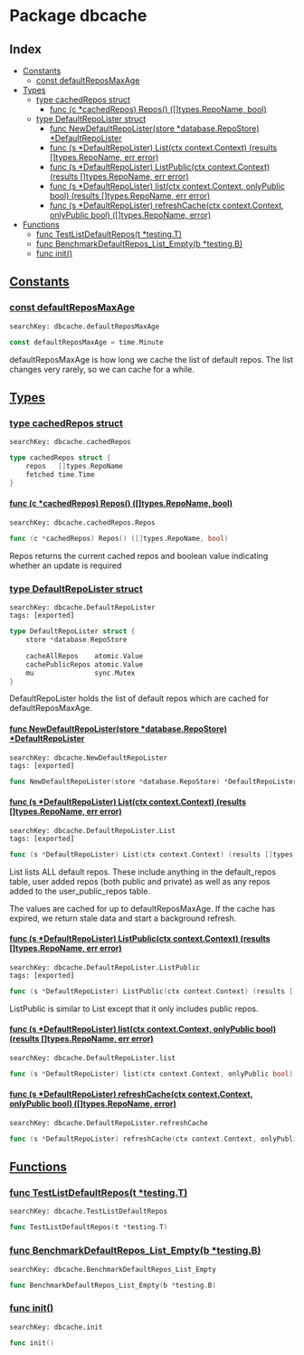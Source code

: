 # Package dbcache

## Index

* [Constants](#const)
    * [const defaultReposMaxAge](#defaultReposMaxAge)
* [Types](#type)
    * [type cachedRepos struct](#cachedRepos)
        * [func (c *cachedRepos) Repos() ([]types.RepoName, bool)](#cachedRepos.Repos)
    * [type DefaultRepoLister struct](#DefaultRepoLister)
        * [func NewDefaultRepoLister(store *database.RepoStore) *DefaultRepoLister](#NewDefaultRepoLister)
        * [func (s *DefaultRepoLister) List(ctx context.Context) (results []types.RepoName, err error)](#DefaultRepoLister.List)
        * [func (s *DefaultRepoLister) ListPublic(ctx context.Context) (results []types.RepoName, err error)](#DefaultRepoLister.ListPublic)
        * [func (s *DefaultRepoLister) list(ctx context.Context, onlyPublic bool) (results []types.RepoName, err error)](#DefaultRepoLister.list)
        * [func (s *DefaultRepoLister) refreshCache(ctx context.Context, onlyPublic bool) ([]types.RepoName, error)](#DefaultRepoLister.refreshCache)
* [Functions](#func)
    * [func TestListDefaultRepos(t *testing.T)](#TestListDefaultRepos)
    * [func BenchmarkDefaultRepos_List_Empty(b *testing.B)](#BenchmarkDefaultRepos_List_Empty)
    * [func init()](#init)


## <a id="const" href="#const">Constants</a>

### <a id="defaultReposMaxAge" href="#defaultReposMaxAge">const defaultReposMaxAge</a>

```
searchKey: dbcache.defaultReposMaxAge
```

```Go
const defaultReposMaxAge = time.Minute
```

defaultReposMaxAge is how long we cache the list of default repos. The list changes very rarely, so we can cache for a while. 

## <a id="type" href="#type">Types</a>

### <a id="cachedRepos" href="#cachedRepos">type cachedRepos struct</a>

```
searchKey: dbcache.cachedRepos
```

```Go
type cachedRepos struct {
	repos   []types.RepoName
	fetched time.Time
}
```

#### <a id="cachedRepos.Repos" href="#cachedRepos.Repos">func (c *cachedRepos) Repos() ([]types.RepoName, bool)</a>

```
searchKey: dbcache.cachedRepos.Repos
```

```Go
func (c *cachedRepos) Repos() ([]types.RepoName, bool)
```

Repos returns the current cached repos and boolean value indicating whether an update is required 

### <a id="DefaultRepoLister" href="#DefaultRepoLister">type DefaultRepoLister struct</a>

```
searchKey: dbcache.DefaultRepoLister
tags: [exported]
```

```Go
type DefaultRepoLister struct {
	store *database.RepoStore

	cacheAllRepos    atomic.Value
	cachePublicRepos atomic.Value
	mu               sync.Mutex
}
```

DefaultRepoLister holds the list of default repos which are cached for defaultReposMaxAge. 

#### <a id="NewDefaultRepoLister" href="#NewDefaultRepoLister">func NewDefaultRepoLister(store *database.RepoStore) *DefaultRepoLister</a>

```
searchKey: dbcache.NewDefaultRepoLister
tags: [exported]
```

```Go
func NewDefaultRepoLister(store *database.RepoStore) *DefaultRepoLister
```

#### <a id="DefaultRepoLister.List" href="#DefaultRepoLister.List">func (s *DefaultRepoLister) List(ctx context.Context) (results []types.RepoName, err error)</a>

```
searchKey: dbcache.DefaultRepoLister.List
tags: [exported]
```

```Go
func (s *DefaultRepoLister) List(ctx context.Context) (results []types.RepoName, err error)
```

List lists ALL default repos. These include anything in the default_repos table, user added repos (both public and private) as well as any repos added to the user_public_repos table. 

The values are cached for up to defaultReposMaxAge. If the cache has expired, we return stale data and start a background refresh. 

#### <a id="DefaultRepoLister.ListPublic" href="#DefaultRepoLister.ListPublic">func (s *DefaultRepoLister) ListPublic(ctx context.Context) (results []types.RepoName, err error)</a>

```
searchKey: dbcache.DefaultRepoLister.ListPublic
tags: [exported]
```

```Go
func (s *DefaultRepoLister) ListPublic(ctx context.Context) (results []types.RepoName, err error)
```

ListPublic is similar to List except that it only includes public repos. 

#### <a id="DefaultRepoLister.list" href="#DefaultRepoLister.list">func (s *DefaultRepoLister) list(ctx context.Context, onlyPublic bool) (results []types.RepoName, err error)</a>

```
searchKey: dbcache.DefaultRepoLister.list
```

```Go
func (s *DefaultRepoLister) list(ctx context.Context, onlyPublic bool) (results []types.RepoName, err error)
```

#### <a id="DefaultRepoLister.refreshCache" href="#DefaultRepoLister.refreshCache">func (s *DefaultRepoLister) refreshCache(ctx context.Context, onlyPublic bool) ([]types.RepoName, error)</a>

```
searchKey: dbcache.DefaultRepoLister.refreshCache
```

```Go
func (s *DefaultRepoLister) refreshCache(ctx context.Context, onlyPublic bool) ([]types.RepoName, error)
```

## <a id="func" href="#func">Functions</a>

### <a id="TestListDefaultRepos" href="#TestListDefaultRepos">func TestListDefaultRepos(t *testing.T)</a>

```
searchKey: dbcache.TestListDefaultRepos
```

```Go
func TestListDefaultRepos(t *testing.T)
```

### <a id="BenchmarkDefaultRepos_List_Empty" href="#BenchmarkDefaultRepos_List_Empty">func BenchmarkDefaultRepos_List_Empty(b *testing.B)</a>

```
searchKey: dbcache.BenchmarkDefaultRepos_List_Empty
```

```Go
func BenchmarkDefaultRepos_List_Empty(b *testing.B)
```

### <a id="init" href="#init">func init()</a>

```
searchKey: dbcache.init
```

```Go
func init()
```


